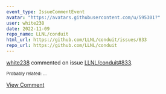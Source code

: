 ```yaml
---
event_type: IssueCommentEvent
avatar: "https://avatars.githubusercontent.com/u/595301?"
user: white238
date: 2022-11-09
repo_name: LLNL/conduit
html_url: https://github.com/LLNL/conduit/issues/833
repo_url: https://github.com/LLNL/conduit
---
```


<a href='https://github.com/white238' target='_blank'>white238</a> commented on issue <a href='https://github.com/LLNL/conduit/issues/833' target='_blank'>LLNL/conduit#833</a>.

<small>Probably related:...</small>

<a href='https://github.com/LLNL/conduit/issues/833' target='_blank'>View Comment</a>